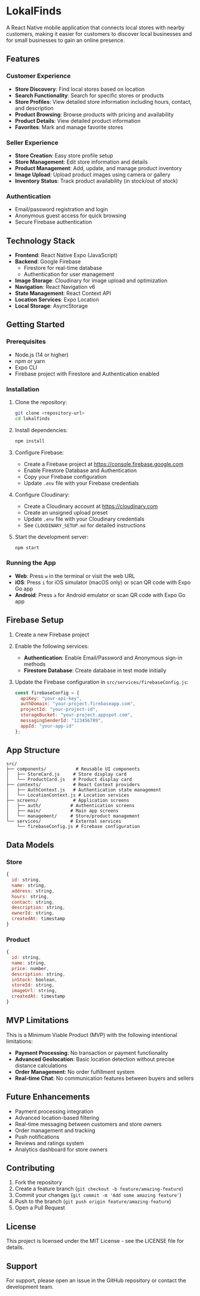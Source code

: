 # LokalFinds

A React Native mobile application that connects local stores with nearby customers, making it easier for customers to discover local businesses and for small businesses to gain an online presence.

## Features

### Customer Experience
- **Store Discovery**: Find local stores based on location
- **Search Functionality**: Search for specific stores or products
- **Store Profiles**: View detailed store information including hours, contact, and description
- **Product Browsing**: Browse products with pricing and availability
- **Product Details**: View detailed product information
- **Favorites**: Mark and manage favorite stores

### Seller Experience
- **Store Creation**: Easy store profile setup
- **Store Management**: Edit store information and details
- **Product Management**: Add, update, and manage product inventory
- **Image Upload**: Upload product images using camera or gallery
- **Inventory Status**: Track product availability (in stock/out of stock)

### Authentication
- Email/password registration and login
- Anonymous guest access for quick browsing
- Secure Firebase authentication

## Technology Stack

- **Frontend**: React Native Expo (JavaScript)
- **Backend**: Google Firebase
  - Firestore for real-time database
  - Authentication for user management
- **Image Storage**: Cloudinary for image upload and optimization
- **Navigation**: React Navigation v6
- **State Management**: React Context API
- **Location Services**: Expo Location
- **Local Storage**: AsyncStorage

## Getting Started

### Prerequisites
- Node.js (14 or higher)
- npm or yarn
- Expo CLI
- Firebase project with Firestore and Authentication enabled

### Installation

1. Clone the repository:
   ```bash
   git clone <repository-url>
   cd lokalfinds
   ```

2. Install dependencies:
   ```bash
   npm install
   ```

3. Configure Firebase:
   - Create a Firebase project at https://console.firebase.google.com
   - Enable Firestore Database and Authentication
   - Copy your Firebase configuration
   - Update `.env` file with your Firebase credentials

4. Configure Cloudinary:
   - Create a Cloudinary account at https://cloudinary.com
   - Create an unsigned upload preset
   - Update `.env` file with your Cloudinary credentials
   - See `CLOUDINARY_SETUP.md` for detailed instructions

5. Start the development server:
   ```bash
   npm start
   ```

### Running the App

- **Web**: Press `w` in the terminal or visit the web URL
- **iOS**: Press `i` for iOS simulator (macOS only) or scan QR code with Expo Go app
- **Android**: Press `a` for Android emulator or scan QR code with Expo Go app

## Firebase Setup

1. Create a new Firebase project
2. Enable the following services:
   - **Authentication**: Enable Email/Password and Anonymous sign-in methods
   - **Firestore Database**: Create database in test mode initially

3. Update the Firebase configuration in `src/services/firebaseConfig.js`:
   ```javascript
   const firebaseConfig = {
     apiKey: "your-api-key",
     authDomain: "your-project.firebaseapp.com",
     projectId: "your-project-id",
     storageBucket: "your-project.appspot.com",
     messagingSenderId: "123456789",
     appId: "your-app-id"
   };
   ```

## App Structure

```
src/
├── components/           # Reusable UI components
│   ├── StoreCard.js     # Store display card
│   └── ProductCard.js   # Product display card
├── contexts/            # React Context providers
│   ├── AuthContext.js   # Authentication state management
│   └── LocationContext.js # Location services
├── screens/             # Application screens
│   ├── auth/           # Authentication screens
│   ├── main/           # Main app screens
│   └── management/     # Store/product management
└── services/           # External services
    └── firebaseConfig.js # Firebase configuration
```

## Data Models

### Store
```javascript
{
  id: string,
  name: string,
  address: string,
  hours: string,
  contact: string,
  description: string,
  ownerId: string,
  createdAt: timestamp
}
```

### Product
```javascript
{
  id: string,
  name: string,
  price: number,
  description: string,
  inStock: boolean,
  storeId: string,
  imageUrl: string,
  createdAt: timestamp
}
```

## MVP Limitations

This is a Minimum Viable Product (MVP) with the following intentional limitations:

- **Payment Processing**: No transaction or payment functionality
- **Advanced Geolocation**: Basic location detection without precise distance calculations
- **Order Management**: No order fulfillment system
- **Real-time Chat**: No communication features between buyers and sellers

## Future Enhancements

- Payment processing integration
- Advanced location-based filtering
- Real-time messaging between customers and store owners
- Order management and tracking
- Push notifications
- Reviews and ratings system
- Analytics dashboard for store owners

## Contributing

1. Fork the repository
2. Create a feature branch (`git checkout -b feature/amazing-feature`)
3. Commit your changes (`git commit -m 'Add some amazing feature'`)
4. Push to the branch (`git push origin feature/amazing-feature`)
5. Open a Pull Request

## License

This project is licensed under the MIT License - see the LICENSE file for details.

## Support

For support, please open an issue in the GitHub repository or contact the development team.
